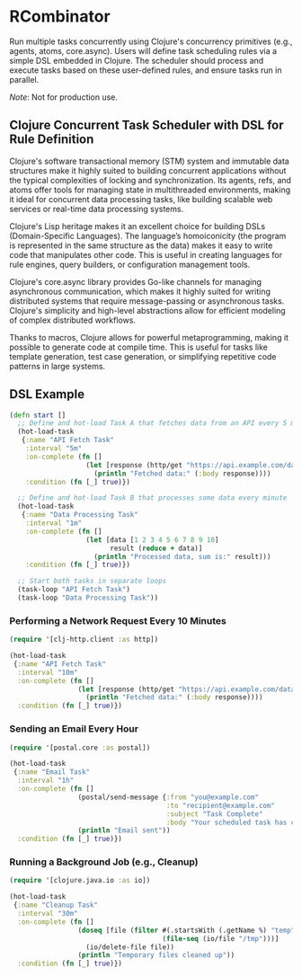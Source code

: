 # RCombinator
Run multiple tasks concurrently using Clojure's concurrency primitives (e.g., agents, atoms, core.async). Users will define task scheduling rules via a simple DSL embedded in Clojure. The scheduler should process and execute tasks based on these user-defined rules, and ensure tasks run in parallel.

*Note*: Not for production use.

## Clojure Concurrent Task Scheduler with DSL for Rule Definition

Clojure's software transactional memory (STM) system and immutable data structures make it highly suited to building concurrent applications without the typical complexities of locking and synchronization. Its agents, refs, and atoms offer tools for managing state in multithreaded environments, making it ideal for concurrent data processing tasks, like building scalable web services or real-time data processing systems.

Clojure's Lisp heritage makes it an excellent choice for building DSLs (Domain-Specific Languages). The language’s homoiconicity (the program is represented in the same structure as the data) makes it easy to write code that manipulates other code. This is useful in creating languages for rule engines, query builders, or configuration management tools.

Clojure's core.async library provides Go-like channels for managing asynchronous communication, which makes it highly suited for writing distributed systems that require message-passing or asynchronous tasks. Clojure's simplicity and high-level abstractions allow for efficient modeling of complex distributed workflows.

Thanks to macros, Clojure allows for powerful metaprogramming, making it possible to generate code at compile time. This is useful for tasks like template generation, test case generation, or simplifying repetitive code patterns in large systems.

## DSL Example
```clojure
(defn start []
  ;; Define and hot-load Task A that fetches data from an API every 5 minutes
  (hot-load-task
   {:name "API Fetch Task"
    :interval "5m"
    :on-complete (fn []
                   (let [response (http/get "https://api.example.com/data")]
                     (println "Fetched data:" (:body response))))
    :condition (fn [_] true)})

  ;; Define and hot-load Task B that processes some data every minute
  (hot-load-task
   {:name "Data Processing Task"
    :interval "1m"
    :on-complete (fn []
                   (let [data [1 2 3 4 5 6 7 8 9 10]
                         result (reduce + data)]
                     (println "Processed data, sum is:" result)))
    :condition (fn [_] true)})

  ;; Start both tasks in separate loops
  (task-loop "API Fetch Task")
  (task-loop "Data Processing Task"))

```

### Performing a Network Request Every 10 Minutes

```clojure
(require '[clj-http.client :as http])

(hot-load-task
 {:name "API Fetch Task"
  :interval "10m"
  :on-complete (fn []
                 (let [response (http/get "https://api.example.com/data")]
                   (println "Fetched data:" (:body response))))
  :condition (fn [_] true)})
```

### Sending an Email Every Hour
```clojure
(require '[postal.core :as postal])

(hot-load-task
 {:name "Email Task"
  :interval "1h"
  :on-complete (fn []
                 (postal/send-message {:from "you@example.com"
                                       :to "recipient@example.com"
                                       :subject "Task Complete"
                                       :body "Your scheduled task has completed successfully."})
                 (println "Email sent"))
  :condition (fn [_] true)})
```

### Running a Background Job (e.g., Cleanup)

```clojure
(require '[clojure.java.io :as io])

(hot-load-task
 {:name "Cleanup Task"
  :interval "30m"
  :on-complete (fn []
                 (doseq [file (filter #(.startsWith (.getName %) "temp")
                                      (file-seq (io/file "/tmp")))]
                   (io/delete-file file))
                 (println "Temporary files cleaned up"))
  :condition (fn [_] true)})
```



